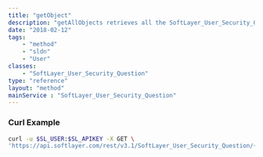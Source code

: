 ```yaml
---
title: "getObject"
description: "getAllObjects retrieves all the SoftLayer_User_Security_Question objects where it is set to be viewable. "
date: "2018-02-12"
tags:
    - "method"
    - "sldn"
    - "User"
classes:
    - "SoftLayer_User_Security_Question"
type: "reference"
layout: "method"
mainService : "SoftLayer_User_Security_Question"
---
```


### Curl Example
```bash
curl -u $SL_USER:$SL_APIKEY -X GET \
'https://api.softlayer.com/rest/v3.1/SoftLayer_User_Security_Question/{SoftLayer_User_Security_QuestionID}/getObject'
```
